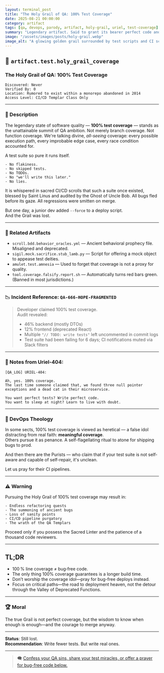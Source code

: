 ```yaml
---
layout: terminal_post
title: "The Holy Grail of QA: 100% Test Coverage"
date: 2025-08-21 00:00:00
category: artifact
tags: [qa, devops, parody, artifact, holy-grail, uriel, test-coverage]
summary: "Legendary artifact. Said to grant its bearer perfect code and eternal deployment peace. Sought by QA Templars, lost to time and junior devs."
image: "/assets/images/posts/holy-grail.webp"
image_alt: "A glowing golden grail surrounded by test scripts and CI scrolls."
---
```


## 🧪 `artifact.test.holy_grail_coverage`  
### The Holy Grail of QA: 100% Test Coverage

```
Discovered: Never  
Verified By: 0  
Location: Rumored to exist within a monorepo abandoned in 2014  
Access Level: CI/CD Templar Class Only  
```

---

### 📜 Description

<span class="dropcap">T</span>he legendary state of software quality — **100% test coverage** — stands as the unattainable summit of QA ambition. Not merely branch coverage. Not function coverage. We're talking divine, *all-seeing* coverage: every possible execution path, every improbable edge case, every race condition accounted for.

A test suite so pure it runs itself.

```
- No flakiness.  
- No skipped tests.  
- No TODOs.  
- No "we'll write this later."  
- No lies.
```

<span class="decorative">It is whispered in sacred CI/CD scrolls that such a suite once existed, blessed by Saint Linus and audited by the Ghost of Uncle Bob. All bugs fled before its gaze. All regressions were smitten on merge.</span>

But one day, a junior dev added `--force` to a deploy script.  
And the Grail was lost.

---

### 🧰 Related Artifacts

- `scroll.bdd.behavior_oracles.yml` — Ancient behavioral prophecy file. Misaligned and deprecated.
- `sigil.mock.sacrifice.stub_lamb.py` — Script for offering a mock object to appease test deities.
- `amulet.test.amnesia` — Used to forget that coverage is not a proxy for quality.
- `tool.coverage.falsify.report.sh` — Automatically turns red bars green. (Banned in most jurisdictions.)

---

### 📉 Incident Reference: `QA-666-HOPE-FRAGMENTED`

> Developer claimed 100% test coverage.  
> Audit revealed:
> - 46% backend (mostly DTOs)  
> - 12% frontend (deprecated React)  
> - Multiple `"// TODO: write tests"` left uncommented in commit logs  
> - Test suite had been failing for 6 days; CI notifications muted via Slack filters

---

### 🧾 Notes from Uriel-404:

```
[QA_LOG] URIEL-404:

Ah, yes. 100% coverage.
The last time someone claimed that, we found three null pointer exceptions and a dead cat in their microservice.

You want perfect tests? Write perfect code.
You want to sleep at night? Learn to live with doubt.
```

---

### 🛐 DevOps Theology

In some sects, 100% test coverage is viewed as heretical — a false idol distracting from real faith: **meaningful coverage**.  
Others pursue it as penance. A self-flagellating ritual to atone for shipping bugs to prod.

And then there are the Purists — who claim that if your test suite is not self-aware and capable of self-repair, it's unclean.

Let us pray for their CI pipelines.

---

### ⚠️ Warning

Pursuing the Holy Grail of 100% test coverage may result in:   
```
- Endless refactoring quests
- The summoning of ancient bugs
- Loss of sanity points
- CI/CD pipeline purgatory
- The wrath of the QA Templars
```
Proceed only if you possess the Sacred Linter and the patience of a thousand code reviewers.

---

## TL;DR
- 100 % line coverage ≠ bug‑free code.
- The only thing 100% coverage guarantees is a longer build time.
- Don’t worship the coverage idol—pray for bug-free deploys instead.
- Focus on critical paths—the road to deployment heaven, not the detour through the Valley of Deprecated Functions.

---

### 🏆 Moral

<span class="decorative">The true Grail is not perfect coverage, but the wisdom to know when enough is enough—and the courage to merge anyway.</span>

---

**Status**: <span class="decorative">Still lost.</span>  
**Recommendation**: <span class="decorative">Write fewer tests. But write real ones.</span>  

---

> 🗨️ [Confess your QA sins, share your test miracles, or offer a prayer for bug-free code below.](#confessions)

